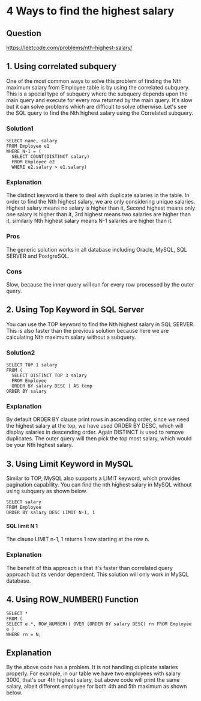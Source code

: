 # 4 Ways to find the highest salary
## Question
https://leetcode.com/problems/nth-highest-salary/
## 1. Using correlated subquery
One of the most common ways to solve this problem of finding the Nth maximum salary from Employee table is by using the correlated subquery. This is a special type of subquery where the subquery depends upon the main query and execute for every row returned by the main query.  It's slow but it can solve problems which are difficult to solve otherwise. Let's see the SQL query to find the Nth highest salary using the Correlated subquery.
### Solution1
```
SELECT name, salary 
FROM Employee e1 
WHERE N-1 = (
  SELECT COUNT(DISTINCT salary) 
  FROM Employee e2 
  WHERE e2.salary > e1.salary)
```
### Explanation
The distinct keyword is there to deal with duplicate salaries in the table. In order to find the Nth highest salary, we are only considering unique salaries. Highest salary means no salary is higher than it, Second highest means only one salary is higher than it, 3rd highest means two salaries are higher than it, similarly Nth highest salary means N-1 salaries are higher than it.
### Pros
The generic solution works in all database including Oracle, MySQL, SQL SERVER and PostgreSQL.
### Cons 
Slow, because the inner query will run for every row processed by the outer query.

## 2. Using Top Keyword in SQL Server
You can use the TOP keyword to find the Nth highest salary in SQL SERVER. This is also faster than the previous solution because here we are calculating Nth maximum salary without a subquery.
### Solution2
```
SELECT TOP 1 salary 
FROM ( 
  SELECT DISTINCT TOP 3 salary 
  FROM Employee 
  ORDER BY salary DESC ) AS temp 
ORDER BY salary
```
### Explanation
By default ORDER BY clause print rows in ascending order, since we need the highest salary at the top, we have used ORDER BY DESC, which will display salaries in descending order. Again DISTINCT is used to remove duplicates. The outer query will then pick the top most salary, which would be your Nth highest salary.

## 3. Using Limit Keyword in MySQL
Similar to TOP, MySQL also supports a LIMIT keyword, which provides pagination capability. You can find the nth highest salary in MySQL without using subquery as shown below.
```
SELECT salary 
FROM Employee 
ORDER BY salary DESC LIMIT N-1, 1
```
#### SQL limit N 1
The clause LIMIT n-1, 1 returns 1 row starting at the row n.
### Explanation
The benefit of this approach is that it's faster than correlated query approach but its vendor dependent. This solution will only work in MySQL database.

## 4. Using ROW_NUMBER() Function
```
SELECT * 
FROM ( 
SELECT e.*, ROW_NUMBER() OVER (ORDER BY salary DESC) rn FROM Employee e ) 
WHERE rn = N;
```
## Explanation
By the above code has a problem. It is not handling duplicate salaries properly. For example, in our table we have two employees with salary 3000, that's our 4th highest salary, but above code will print the same salary, albeit different employee for both 4th and 5th maximum as shown below.












